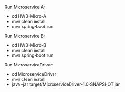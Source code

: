 Run Microservice A:
 - cd HW3-Micro-A
 - mvn clean install
 - mvn spring-boot:run

Run Microservice B:
 - cd HW3-Micro-B
 - mvn clean install
 - mvn spring-boot:run

Run MicroserviceDriver:
 - cd MicroserviceDriver
 - mvn clean install
 - java -jar target/MicroserviceDriver-1.0-SNAPSHOT.jar 
